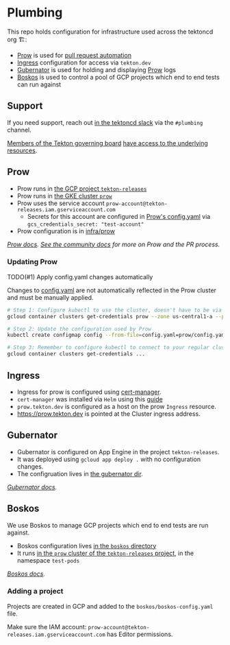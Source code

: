 # Plumbing

This repo holds configuration for infrastructure used across the tektoncd org 🏗️:

- [Prow](#prow) is used for
  [pull request automation]((https://github.com/tektoncd/community/blob/master/process.md#reviews))
- [Ingress](#ingress) configuration for access via `tekton.dev`
- [Gubernator](#guberator) is used for holding and displaying [Prow](#prow) logs
- [Boskos](#boskos) is used to control a pool of GCP projects which end to end tests can run against

## Support

If you need support, reach out [in the tektoncd slack](https://github.com/tektoncd/community/blob/master/contact.md#slack)
via the `#plumbing` channel.

[Members of the Tekton governing board](goverance.md)
[have access to the underlying resources](https://github.com/tektoncd/community/blob/master/governance.md#permissions-and-access).

## Prow

- Prow runs in
  [the GCP project `tekton-releases`](http://console.cloud.google.com/home/dashboard?project=tekton-releases)
- Prow runs in
  [the GKE cluster `prow`](https://console.cloud.google.com/kubernetes/clusters/details/us-central1-a/prow?project=tekton-releases)
- Prow uses the service account
  `prow-account@tekton-releases.iam.gserviceaccount.com`
  - Secrets for this account are configured in
    [Prow's config.yaml](prow/config.yaml) via
    `gcs_credentials_secret: "test-account"`
- Prow configuration is in [infra/prow](./prow)

_[Prow docs](https://github.com/kubernetes/test-infra/tree/master/prow)._
_[See the community docs](../CONTRIBUTING.md#pull-request-process) for more on
Prow and the PR process._

### Updating Prow

TODO(#1) Apply config.yaml changes automatically

Changes to [config.yaml](./prow/config.yaml) are not automatically reflected in
the Prow cluster and must be manually applied.

```bash
# Step 1: Configure kubectl to use the cluster, doesn't have to be via gcloud but gcloud makes it easy
gcloud container clusters get-credentials prow --zone us-central1-a --project tekton-releases

# Step 2: Update the configuration used by Prow
kubectl create configmap config --from-file=config.yaml=prow/config.yaml --dry-run -o yaml | kubectl replace configmap config -f -

# Step 3: Remember to configure kubectl to connect to your regular cluster!
gcloud container clusters get-credentials ...
```

## Ingress

- Ingress for prow is configured using
  [cert-manager](https://github.com/jetstack/cert-manager/).
- `cert-manager` was installed via `Helm` using this
  [guide](https://docs.cert-manager.io/en/latest/getting-started/)
- `prow.tekton.dev` is configured as a host on the prow `Ingress` resource.
- https://prow.tekton.dev is pointed at the Cluster ingress address.

## Gubernator

- Gubernator is configured on App Engine in the project `tekton-releases`.
- It was deployed using `gcloud app deploy .` with no configuration changes.
- The configruation lives in [the gubernator dir](./gubernator).

_[Gubernator docs](https://github.com/kubernetes/test-infra/tree/master/gubernator)._

## Boskos

We use Boskos to manage GCP projects which end to end tests are run against.

- Boskos configuration lives [in the `boskos` directory](./boskos)
- It runs [in the `prow` cluster of the `tekton-releases` project](#prow), in
  the namespace `test-pods`

_[Boskos docs](https://github.com/kubernetes/test-infra/tree/master/boskos)._

### Adding a project

Projects are created in GCP and added to the `boskos/boskos-config.yaml` file.

Make sure the IAM account:
`prow-account@tekton-releases.iam.gserviceaccount.com` has Editor permissions.